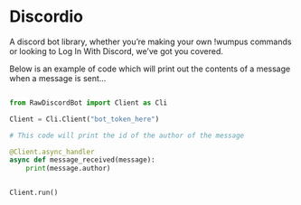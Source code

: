 # Discordio

A discord bot library, whether you’re making your own !wumpus commands or looking to Log In With Discord, we’ve got you covered.

Below is an example of code which will print out the contents of a message when a message is sent...

```python

from RawDiscordBot import Client as Cli

Client = Cli.Client("bot_token_here")

# This code will print the id of the author of the message

@Client.async_handler                               
async def message_received(message):                              
    print(message.author)                              


Client.run()                 
```
